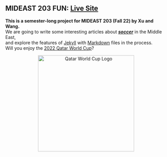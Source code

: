 
## MIDEAST 203 FUN: [Live Site](https://roujiawang.github.io/me203fun/)
**This is a semester-long project for MIDEAST 203 (Fall 22) by Xu and Wang.**<br>
We are going to write some interesting articles about [***soccer***](https://en.wikipedia.org/wiki/Association_football) in the Middle East,<br>
and explore the features of [Jekyll](https://jekyllrb.com/docs/) with [Markdown](https://www.markdownguide.org/basic-syntax/) files in the process.<br>
Will you enjoy the [2022 Qatar World Cup](https://www.fifa.com/fifaplus/en/tournaments/mens/worldcup/qatar2022)?<br>
<div align="center"><a href="https://youtu.be/5k3siHuJKOU" target="_blank"><img src="https://upload.wikimedia.org/wikipedia/en/thumb/e/e3/2022_FIFA_World_Cup.svg/1200px-2022_FIFA_World_Cup.svg.png" height="300" alt="Qatar World Cup Logo"></a></div>
